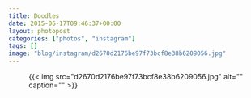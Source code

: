 ```yaml
---
title: Doodles
date: 2015-06-17T09:46:37+00:00
layout: photopost
categories: ["photos", "instagram"]
tags: []
image: "blog/instagram/d2670d2176be97f73bcf8e38b6209056.jpg"
---
```


<figure class="photo photo--square">
  {{< img src="d2670d2176be97f73bcf8e38b6209056.jpg" alt="" caption="" >}}

</figure>


